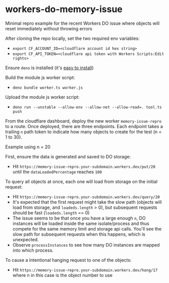 # workers-do-memory-issue
Minimal repro example for the recent Workers DO issue where objects will reset immediately without throwing errors

After cloning the repo locally, set the two required env variables:
 - `export CF_ACCOUNT_ID=<cloudflare account id hex string>`
 - `export CF_API_TOKEN=<cloudflare api token with Workers Scripts:Edit rights>`

Ensure `deno` is installed (it's [easy to install](https://deno.land/#installation))

Build the module js worker script:
 - `deno bundle worker.ts worker.js`

Upload the module js worker script:
 - `deno run --unstable --allow-env --allow-net --allow-read=. tool.ts push`

From the cloudflare dashboard, deploy the new worker `memory-issue-repro` to a route.  Once deployed, there are three endpoints.  Each endpoint takes a trailing `n` path token to indicate how many objects to create for the test (n = 1 to 30).

Example using n = 20

First, ensure the data is generated and saved to DO storage:
 - Hit `https://memory-issue-repro.your-subdomain.workers.dev/put/20` until the `dataLoadedPercentage` reaches `100`

To query all objects at once, each one will load from storage on the initial request:
 - Hit `https://memory-issue-repro.your-subdomain.workers.dev/query/20`
 - It's expected that the first request might take the slow path (objects will load from storage, and `loadeds.length` > 0), but subsequent requests should be fast (`loadeds.length` == 0)
 - The issue seems to be that once you have a large enough `n`, DO instances will be loaded inside the same isolate/process and thus compete for the same memory limit and storage api calls.  You'll see the slow path for subsequent requests when this happens, which is unexpected.
 - Observe `processInstances` to see how many DO instances are mapped into which process.

To cause a intentional hanging request to one of the objects:
 - Hit `https://memory-issue-repro.your-subdomain.workers.dev/hang/17` where n in this case is the object number to use
